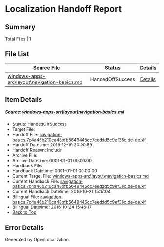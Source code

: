 # <a name='report-top'></a> Localization Handoff Report

## Summary
 Total Files | 1

## File List
 Source File | Status | Details 
 ----------- | ------ | ------- 
 [windows-apps-src\layout\navigation-basics.md](https://cpubwin.visualstudio.com/windows-uwp/_git/windows-uwp/commit/d0c1858727d4a19e699d2ec9cf5d869460873524?path=windows-apps-src%2Flayout%2Fnavigation-basics.md&_a=contents) | HandedOffSuccess | [Details](#25a84e7a72fb87faea47845d7d32a5c3071a78a75082)

## Item Details
##### <a name='25a84e7a72fb87faea47845d7d32a5c3071a78a75082'></a> Source: [windows-apps-src\layout\navigation-basics.md](https://cpubwin.visualstudio.com/windows-uwp/_git/windows-uwp/commit/d0c1858727d4a19e699d2ec9cf5d869460873524?path=windows-apps-src%2Flayout%2Fnavigation-basics.md&_a=contents)
* Status: HandedOffSuccess
* Target File: 
* Handoff File: [navigation-basics.7c4a46b210ca48bfb5649445cc7eeddd5c9ef38c.de-de.xlf](https://cpubwin.visualstudio.com/windows-uwp/_git/WDCLib.handoff/commit/293f4462d9524d0e5623a8fd5f5c59c2b60a71d2?path=ol-handoff%2Fcpubwin%2Fwindows-uwp.de-de%2Fmaster%2Fnavigation-basics.7c4a46b210ca48bfb5649445cc7eeddd5c9ef38c.de-de.xlf&_a=contents)
* Handoff Datetime: 2016-12-19 20:00:59
* Handoff Reason: Include
* Archive File: 
* Archive Datetime: 0001-01-01 00:00:00
* Handback File: 
* Handback Datetime: 0001-01-01 00:00:00
* Current Target File: [windows-apps-src\layout\navigation-basics.md](https://cpubwin.visualstudio.com/windows-uwp/_git/windows-uwp.de-de/commit/c3cc6ddc6f3b2e0e594b3a771a3787b6567d88e5?path=windows-apps-src%2Flayout%2Fnavigation-basics.md&_a=contents)
* Current Handback File: [navigation-basics.7c4a46b210ca48bfb5649445cc7eeddd5c9ef38c.de-de.xlf](https://cpubwin.visualstudio.com/windows-uwp/_git/WDCLib.handback/commit/af7251542093aa676fc710fa76cce8c29961cc27?path=ol-handback%2FMicrosoft%2Fwindows-apps.de-de%2Fmaster%2Fnavigation-basics.7c4a46b210ca48bfb5649445cc7eeddd5c9ef38c.de-de.xlf&_a=contents)
* Current Handback Datetime: 2016-10-21 15:17:04
* Bilingual File: [navigation-basics.7c4a46b210ca48bfb5649445cc7eeddd5c9ef38c.de-de.xlf](https://cpubwin.visualstudio.com/windows-uwp/_git/WDCLib.handback/commit/af7251542093aa676fc710fa76cce8c29961cc27?path=ol-handback%2FMicrosoft%2Fwindows-apps.de-de%2Fmaster%2Fnavigation-basics.7c4a46b210ca48bfb5649445cc7eeddd5c9ef38c.de-de.xlf&_a=contents)
* Bilingual Datetime: 2016-10-24 15:46:17
* [Back to Top](#report-top)


## Error Details

Generated by OpenLocalization.
